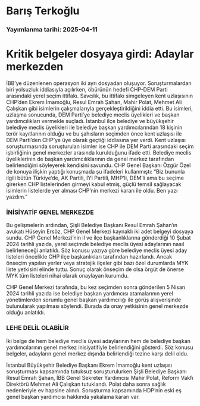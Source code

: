 # Barış Terkoğlu

### Yayımlanma tarihi: 2025-04-11

# Kritik belgeler dosyaya girdi: Adaylar merkezden

İBB’ye düzenlenen operasyon iki ayrı dosyadan oluşuyor. Soruşturmalardan biri yolsuzluk iddiasıyla açılırken, öbürünün hedefi CHP-DEM Parti arasındaki yerel seçim ittifakı. Savcılık, bu ittifakı simgeleyen kent uzlaşısının CHP’den Ekrem İmamoğlu, Resul Emrah Şahan, Mahir Polat, Mehmet Ali Çalışkan gibi isimlerin çalışmalarıyla gerçekleştirildiğini iddia etti. Bu isimleri, uzlaşma sonucunda, DEM Parti’ye belediye meclis üyelikleri ve başkan yardımcılıkları vermekle suçladı. İstanbul ilçe belediye ve büyükşehir belediye meclis üyelikleri ile belediye başkan yardımcılarından 18 kişinin terör kayıtlarının olduğu ve bu şahısların seçimden önce kent uzlaşısı ile DEM Parti’den CHP’ye üye olarak geçtiği iddiasına yer verdi. Kent uzlaşısı soruşturmasında soruşturulan isimler ise CHP ile DEM Parti arasındaki seçim işbirliğinin genel merkezler arasında kurulduğunu ifade etti. Belediye meclis üyeliklerinin de başkan yardımcılıklarının da genel merkez tarafından belirlendiğini söyleyerek kendisini savundu. CHP Genel Başkanı Özgür Özel de konuya ilişkin yaptığı konuşmada şu ifadeleri kullanmıştı: “Biz bununla ilgili bütün Türkiye’de, AK Partili, İYİ Partili, MHP’li, DEM’li ama bu seçime girerken CHP listelerinden girmeyi kabul etmiş, güçlü temsil sağlayacak isimlerin listelerde yer alması CHP’nin merkezi kararı ile oldu. Ben yazı yazdım.”


### İNİSİYATİF GENEL MERKEZDE

Bu gelişmelerin ardından, Şişli Belediye Başkanı Resul Emrah Şahan’ın avukatı Hüseyin Ersöz, CHP Genel Merkezi kaynaklı iki adet belgeyi dosyaya sundu. CHP Genel Merkezi’nin il ve ilçe başkanlıklarına gönderdiği 10 Şubat 2024 tarihli yazıda, yerel seçimde belediye meclis üyesi adaylarının nasıl belirleneceği anlatıldı. Söz konusu yazıya göre belediye meclis üyesi aday listeleri öncelikle CHP ilçe başkanlıkları tarafından hazırlandı. Ancak önseçim yapılan yerler veya stratejik ilçeler gibi bazı özel durumlarda MYK liste yetkisini elinde tuttu. Sonuç olarak önseçim de olsa örgüt de önerse MYK tüm listeleri nihai olarak onaylayan kurumdu.

CHP Genel Merkezi tarafında, bu kez seçimden sonra gönderilen 5 Nisan 2024 tarihli yazıda ise belediye başkan yardımcısı atamalarının yerel yönetimlerden sorumlu genel başkan yardımcılığı ile görüş alışverişinde bulunularak yapılması söylendi. Burada da onay yetkisinin genel merkezde olduğu anlatıldı.


### LEHE DELİL OLABİLİR

İki belge de hem belediye meclis üyesi adaylarının hem de belediye başkan yardımcılarının genel merkez inisiyatifiyle belirlendiğini gösterdi. Söz konusu belgeler, adayların genel merkez dışında belirlendiği tezine karşı delil oldu.

İstanbul Büyükşehir Belediye Başkanı Ekrem İmamoğlu kent uzlaşısı soruşturması kapsamında tutuksuz soruşturulurken Şişli Belediye Başkanı Resul Emrah Şahan, İBB Genel Sekreter Yardımcısı Mahir Polat, Reform Vakfı Direktörü Mehmet Ali Çalışkan tutuklandı. Polat daha sonra sağlık nedenleriyle ev hapsine alındı. Soruşturma kapsamında HDP’nin eski eş genel başkan yardımcısı hakkında yakalama kararı var.

